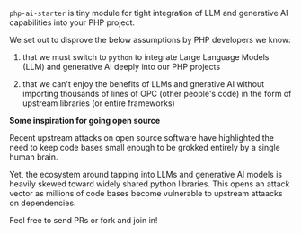 `php-ai-starter` is tiny module for tight integration of LLM and generative AI capabilities into your PHP project.

We set out to disprove the below assumptions by PHP developers we know:

1. that we must switch to `python` to integrate Large Language Models (LLM) and generative AI deeply into our PHP projects
   
2. that we can't enjoy the benefits of LLMs and gnerative AI without importing thousands of lines of OPC (other people's code) in the form of upstream libraries (or entire frameworks)

**Some inspiration for going open source**

Recent upstream attacks on open source software have highlighted the need to keep code bases small enough to be grokked entirely by a single human brain.

Yet, the ecosystem around tapping into LLMs and generative AI models is heavily skewed toward widely shared python libraries. This opens an attack vector as millions of code bases become vulnerable to upstream attaacks on dependencies.

Feel free to send PRs or fork and join in!
